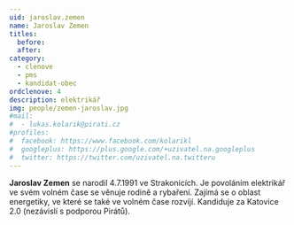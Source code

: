```yaml
---
uid: jaroslav.zemen
name: Jaroslav Zemen
titles:
  before:
  after:
category:
  - clenove
  - pms
  - kandidat-obec
ordclenove: 4
description: elektrikář
img: people/zemen-jaroslav.jpg 
#mail:
#  - lukas.kolarik@pirati.cz
#profiles:
#  facebook: https://www.facebook.com/kolarikl
#  googleplus: https://plus.google.com/+uzivatel.na.googleplus
#  twitter: https://twitter.com/uzivatel.na.twitteru
---
```


**Jaroslav Zemen** se narodil 4.7.1991 ve Strakonicích. Je povoláním elektrikář ve svém volném čase se věnuje rodině a rybaření. Zajímá se o oblast energetiky, ve které se také ve volném čase rozvíjí. Kandiduje za Katovice 2.0 (nezávislí s podporou Pirátů).
